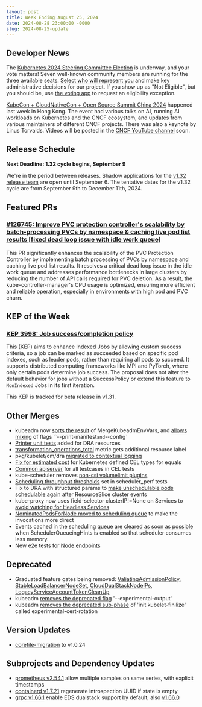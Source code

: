```yaml
---
layout: post
title: Week Ending August 25, 2024
date: 2024-08-28 23:00:00 -0000
slug: 2024-08-25-update
---
```


## Developer News

The [Kubernetes 2024 Steering Committee Election](https://groups.google.com/a/kubernetes.io/g/dev/c/WThJNACcPAg) is underway, and your vote matters! Seven well-known community members are running for the three available seats. [Select who will represent you](https://elections.k8s.io/app/elections/steering---2024) and make key administrative decisions for our project.  If you show up as "Not Eligible", but you should be, use [the voting app](https://elections.k8s.io/app/elections/steering---2024) to request an eligibility exception.

[KubeCon + CloudNativeCon + Open Source Summit China 2024](https://events.linuxfoundation.org/kubecon-cloudnativecon-open-source-summit-ai-dev-china/) happened last week in Hong Kong. The event had various talks on AI, running AI workloads on Kubernetes and the CNCF ecosystem, and updates from various maintainers of different CNCF projects. There was also a keynote by Linus Torvalds. Videos will be posted in the [CNCF YouTube channel](https://www.youtube.com/@cncf) soon.

## Release Schedule

**Next Deadline: 1.32 cycle begins, September 9**

We're in the period between releases. Shadow applications for the [v1.32 release team](https://docs.google.com/forms/d/e/1FAIpQLSdb60FW9aYIepSdXIWexQIKNJ8m3JSqHZ6kkH3Q_I7XP9OVYA/viewform) are open until September 6. The tentative dates for the v1.32 cycle are from September 9th to December 11th, 2024.

## Featured PRs

### [#126745: Improve PVC protection controller's scalability by batch-processing PVCs by namespace & caching live pod list results [fixed dead loop issue with idle work queue]](https://github.com/kubernetes/kubernetes/pull/126745)

This PR significantly enhances the scalability of the PVC Protection Controller by implementing batch processing of PVCs by namespace and caching live pod list results. It resolves a critical dead loop issue in the idle work queue and addresses performance bottlenecks in large clusters by reducing the number of API calls required for PVC deletion. As a result, the kube-controller-manager's CPU usage is optimized, ensuring more efficient and reliable operation, especially in environments with high pod and PVC churn.

## KEP of the Week

### [KEP 3998: Job success/completion policy](https://github.com/kubernetes/enhancements/tree/master/keps/sig-apps/3998-job-success-completion-policy)

This (KEP) aims to enhance Indexed Jobs by allowing custom success criteria, so a job can be marked as succeeded based on specific pod indexes, such as leader pods, rather than requiring all pods to succeed. It supports distributed computing frameworks like MPI and PyTorch, where only certain pods determine job success. The proposal does not alter the default behavior for jobs without a SuccessPolicy or extend this feature to `NonIndexed` Jobs in its first iteration.

This KEP is tracked for beta release in v1.31.

## Other Merges

* kubeadm now [sorts the result](https://github.com/kubernetes/kubernetes/pull/126743) of MergeKubeadmEnvVars, and [allows mixing](https://github.com/kubernetes/kubernetes/pull/126740) of flags ``--print-manifest` and `--config`
* [Printer unit tests](https://github.com/kubernetes/kubernetes/pull/126690) added for DRA resources
* [transformation_operations_total](https://github.com/kubernetes/kubernetes/pull/126512) metric gets additional resource label
* pkg/kubelet/cm/dra [migrated to contextual logging](https://github.com/kubernetes/kubernetes/pull/126494)
* [Fix for estimated cost](https://github.com/kubernetes/kubernetes/pull/126359) for Kubernetes defined CEL types for equals
* [Common apiserver](https://github.com/kubernetes/kubernetes/pull/126305) for all testcases in CEL tests
* kube-scheduler removes [non-csi volumelimit plugins](https://github.com/kubernetes/kubernetes/pull/124003)
* [Scheduling throughput thresholds](https://github.com/kubernetes/kubernetes/pull/126871) set in scheduler_perf tests
* Fix to DRA with structured params to [make unschedulable pods schedulable again](https://github.com/kubernetes/kubernetes/pull/126807) after ResourceSlice cluster events
* kube-proxy now uses field-selector clusterIP!=None on Services to [avoid watching for Headless Services](https://github.com/kubernetes/kubernetes/pull/126769)
* [NominatedPodsForNode moved to scheduling queue](https://github.com/kubernetes/kubernetes/pull/126197) to make the invocations more direct
* Events cached in the scheduling queue [are cleared as soon as possible](https://github.com/kubernetes/kubernetes/pull/120586) when SchedulerQueueingHints is enabled so that scheduler consumes less memory.
* New e2e tests for [Node endpoints](https://github.com/kubernetes/kubernetes/pull/126825)

## Deprecated

* Graduated feature gates being removed: [ValiatingAdmissionPolicy](https://github.com/kubernetes/kubernetes/pull/126645), [StableLoadBalancerNodeSet](https://github.com/kubernetes/kubernetes/pull/126841), [CloudDualStackNodeIPs](https://github.com/kubernetes/kubernetes/pull/126840), [LegacyServiceAccountTokenCleanUp](https://github.com/kubernetes/kubernetes/pull/126839)
* kubeadm [removes the deprecated flag](https://github.com/kubernetes/kubernetes/pull/126914) '--experimental-output'
* kubeadm [removes the deprecated sub-phase](https://github.com/kubernetes/kubernetes/pull/126913) of 'init kubelet-finilize' called experimental-cert-rotation

## Version Updates

* [corefile-migration](https://github.com/kubernetes/kubernetes/pull/126851) to v1.0.24

## Subprojects and Dependency Updates

* [prometheus v2.54.1](https://github.com/prometheus/prometheus/releases/tag/v2.54.1) allow multiple samples on same series, with explicit timestamps
* [containerd v1.7.21](https://github.com/containerd/containerd/releases/tag/v1.7.21) regenerate introspection UUID if state is empty
* [grpc v1.66.1](https://github.com/grpc/grpc/releases/tag/v1.66.1) enable EDS dualstack support by default; also [v1.66.0](https://github.com/grpc/grpc/releases/tag/v1.66.0)
